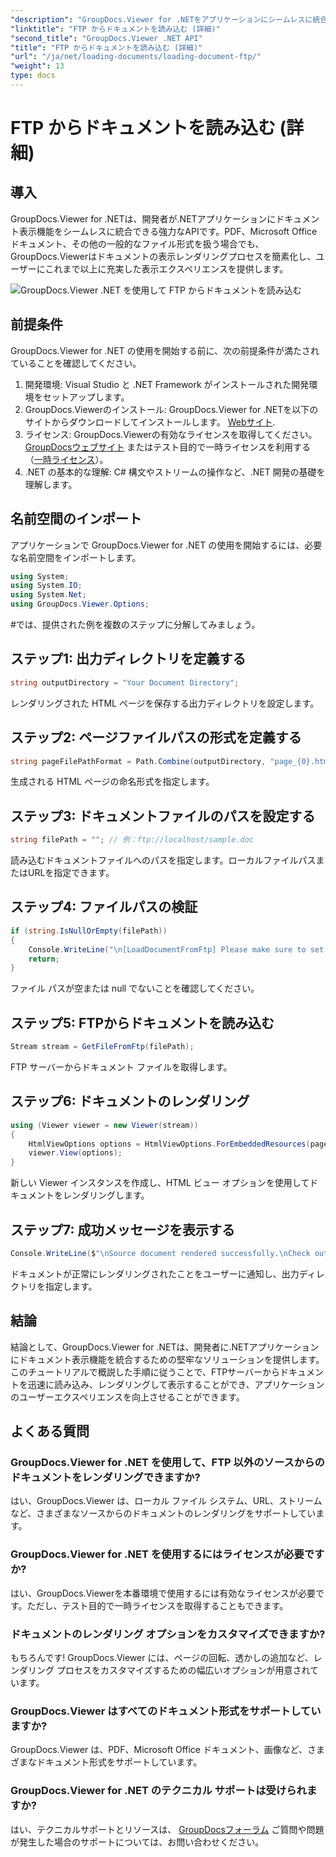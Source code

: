 ```yaml
---
"description": "GroupDocs.Viewer for .NETをアプリケーションにシームレスに統合し、効率的なドキュメント表示を実現します。FTPからのドキュメントも簡単にレンダリングできます。"
"linktitle": "FTP からドキュメントを読み込む (詳細)"
"second_title": "GroupDocs.Viewer .NET API"
"title": "FTP からドキュメントを読み込む (詳細)"
"url": "/ja/net/loading-documents/loading-document-ftp/"
"weight": 13
type: docs
---
```

# FTP からドキュメントを読み込む (詳細)

## 導入
GroupDocs.Viewer for .NETは、開発者が.NETアプリケーションにドキュメント表示機能をシームレスに統合できる強力なAPIです。PDF、Microsoft Officeドキュメント、その他の一般的なファイル形式を扱う場合でも、GroupDocs.Viewerはドキュメントの表示レンダリングプロセスを簡素化し、ユーザーにこれまで以上に充実した表示エクスペリエンスを提供します。

![GroupDocs.Viewer .NET を使用して FTP からドキュメントを読み込む](/viewer/loading-documents/load-documents-from-ftp.png)

## 前提条件
GroupDocs.Viewer for .NET の使用を開始する前に、次の前提条件が満たされていることを確認してください。
1. 開発環境: Visual Studio と .NET Framework がインストールされた開発環境をセットアップします。
2. GroupDocs.Viewerのインストール: GroupDocs.Viewer for .NETを以下のサイトからダウンロードしてインストールします。 [Webサイト](https://releases。groupdocs.com/viewer/net/).
3. ライセンス: GroupDocs.Viewerの有効なライセンスを取得してください。 [GroupDocsウェブサイト](https://purchase.groupdocs.com/buy) またはテスト目的で一時ライセンスを利用する（[一時ライセンス](https://purchase.groupdocs.com/temporary-license/)）。
4. .NET の基本的な理解: C# 構文やストリームの操作など、.NET 開発の基礎を理解します。

## 名前空間のインポート
アプリケーションで GroupDocs.Viewer for .NET の使用を開始するには、必要な名前空間をインポートします。
```csharp
using System;
using System.IO;
using System.Net;
using GroupDocs.Viewer.Options;
```
#では、提供された例を複数のステップに分解してみましょう。
## ステップ1: 出力ディレクトリを定義する
```csharp
string outputDirectory = "Your Document Directory";
```
レンダリングされた HTML ページを保存する出力ディレクトリを設定します。
## ステップ2: ページファイルパスの形式を定義する
```csharp
string pageFilePathFormat = Path.Combine(outputDirectory, "page_{0}.html");
```
生成される HTML ページの命名形式を指定します。
## ステップ3: ドキュメントファイルのパスを設定する
```csharp
string filePath = ""; // 例：ftp://localhost/sample.doc
```
読み込むドキュメントファイルへのパスを指定します。ローカルファイルパスまたはURLを指定できます。
## ステップ4: ファイルパスの検証
```csharp
if (string.IsNullOrEmpty(filePath))
{
    Console.WriteLine("\n[LoadDocumentFromFtp] Please make sure to set a proper path to the file.");
    return;
}
```
ファイル パスが空または null でないことを確認してください。
## ステップ5: FTPからドキュメントを読み込む
```csharp
Stream stream = GetFileFromFtp(filePath);
```
FTP サーバーからドキュメント ファイルを取得します。
## ステップ6: ドキュメントのレンダリング
```csharp
using (Viewer viewer = new Viewer(stream))
{
    HtmlViewOptions options = HtmlViewOptions.ForEmbeddedResources(pageFilePathFormat);
    viewer.View(options);
}
```
新しい Viewer インスタンスを作成し、HTML ビュー オプションを使用してドキュメントをレンダリングします。
## ステップ7: 成功メッセージを表示する
```csharp
Console.WriteLine($"\nSource document rendered successfully.\nCheck output in {outputDirectory}.");
```
ドキュメントが正常にレンダリングされたことをユーザーに通知し、出力ディレクトリを指定します。

## 結論
結論として、GroupDocs.Viewer for .NETは、開発者に.NETアプリケーションにドキュメント表示機能を統合するための堅牢なソリューションを提供します。このチュートリアルで概説した手順に従うことで、FTPサーバーからドキュメントを迅速に読み込み、レンダリングして表示することができ、アプリケーションのユーザーエクスペリエンスを向上させることができます。
## よくある質問
### GroupDocs.Viewer for .NET を使用して、FTP 以外のソースからのドキュメントをレンダリングできますか?
はい、GroupDocs.Viewer は、ローカル ファイル システム、URL、ストリームなど、さまざまなソースからのドキュメントのレンダリングをサポートしています。
### GroupDocs.Viewer for .NET を使用するにはライセンスが必要ですか?
はい、GroupDocs.Viewerを本番環境で使用するには有効なライセンスが必要です。ただし、テスト目的で一時ライセンスを取得することもできます。
### ドキュメントのレンダリング オプションをカスタマイズできますか?
もちろんです! GroupDocs.Viewer には、ページの回転、透かしの追加など、レンダリング プロセスをカスタマイズするための幅広いオプションが用意されています。
### GroupDocs.Viewer はすべてのドキュメント形式をサポートしていますか?
GroupDocs.Viewer は、PDF、Microsoft Office ドキュメント、画像など、さまざまなドキュメント形式をサポートしています。
### GroupDocs.Viewer for .NET のテクニカル サポートは受けられますか?
はい、テクニカルサポートとリソースは、 [GroupDocsフォーラム](https://forum.groupdocs.com/c/viewer/9) ご質問や問題が発生した場合のサポートについては、お問い合わせください。